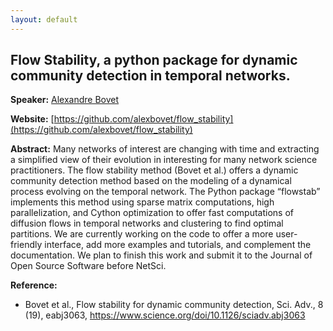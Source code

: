 ```yaml
---
layout: default
---
```


## Flow Stability, a python package for dynamic community detection in temporal networks.

**Speaker:** [Alexandre Bovet](https://alexbovet.github.io/)

**Website:** [https://github.com/alexbovet/flow_stability](https://github.com/alexbovet/flow_stability)

**Abstract:** Many networks of interest are changing with time and extracting a simplified view of their evolution in interesting for many network science practitioners. The flow stability method (Bovet et al.) offers a dynamic community detection method based on the modeling of a dynamical process evolving on the temporal network. The Python package “flowstab” implements this method using sparse matrix computations, high parallelization, and Cython optimization to offer fast computations of diffusion flows in temporal networks and clustering to find optimal partitions. We are currently working on the code to offer a more user-friendly interface, add more examples and tutorials, and complement the documentation. We plan to finish this work and submit it to the Journal of Open Source Software before NetSci. 

**Reference:**

 - Bovet et al., Flow stability for dynamic community detection, Sci. Adv., 8 (19), eabj3063, https://www.science.org/doi/10.1126/sciadv.abj3063